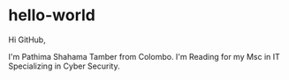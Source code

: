 # hello-world 

Hi GitHub,

I'm Pathima Shahama Tamber from Colombo.  I'm Reading for my Msc in IT Specializing in Cyber Security. 

